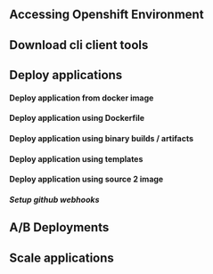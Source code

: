 ## Accessing Openshift Environment
## Download cli client tools
## Deploy applications
#### Deploy application from docker image
#### Deploy application using Dockerfile
#### Deploy application using binary builds /  artifacts
#### Deploy application using templates
#### Deploy application using source 2 image
##### Setup github webhooks
## A/B Deployments
## Scale applications




